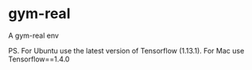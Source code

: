 # gym-real
A gym-real env


PS. For Ubuntu use the latest version of Tensorflow (1.13.1). For Mac use Tensorflow==1.4.0
